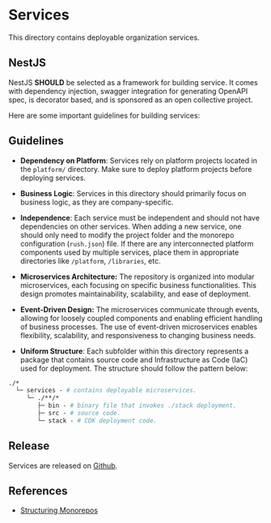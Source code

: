 # Services

This directory contains deployable organization services.

## NestJS

NestJS **SHOULD** be selected as a framework for building service. It comes with
dependency injection, swagger integration for generating OpenAPI spec, is
decorator based, and is sponsored as an open collective project.

Here are some important guidelines for building services:

## Guidelines

- **Dependency on Platform**: Services rely on platform projects located in the
  `platform/` directory. Make sure to deploy platform projects before deploying
  services.

- **Business Logic**: Services in this directory should primarily focus on
  business logic, as they are company-specific.

- **Independence**: Each service must be independent and should not have
  dependencies on other services. When adding a new service, one should only
  need to modify the project folder and the monorepo configuration (`rush.json`)
  file. If there are any interconnected platform components used by multiple
  services, place them in appropriate directories like `/platform`,
  `/libraries`, etc.

- **Microservices Architecture:** The repository is organized into modular
  microservices, each focusing on specific business functionalities. This design
  promotes maintainability, scalability, and ease of deployment.

- **Event-Driven Design:** The microservices communicate through events,
  allowing for loosely coupled components and enabling efficient handling of
  business processes. The use of event-driven microservices enables flexibility,
  scalability, and responsiveness to changing business needs.

- **Uniform Structure**: Each subfolder within this directory represents a
  package that contains source code and Infrastructure as Code (IaC) used for
  deployment. The structure should follow the pattern below:

```graphql
./*
  └─ services - # contains deployable microservices.
     └─ ./**/*
        ├─ bin - # binary file that invokes ./stack deployment.
        ├─ src - # source code.
        └─ stack - # CDK deployment code.
```

## Release

Services are released on
[Github](https://github.com/hxtree/cats-cradle/releases).

## References

- [Structuring Monorepos](https://danoncoding.com/monorepos-for-microservices-part-2-code-structure-e2bddac3474d)
